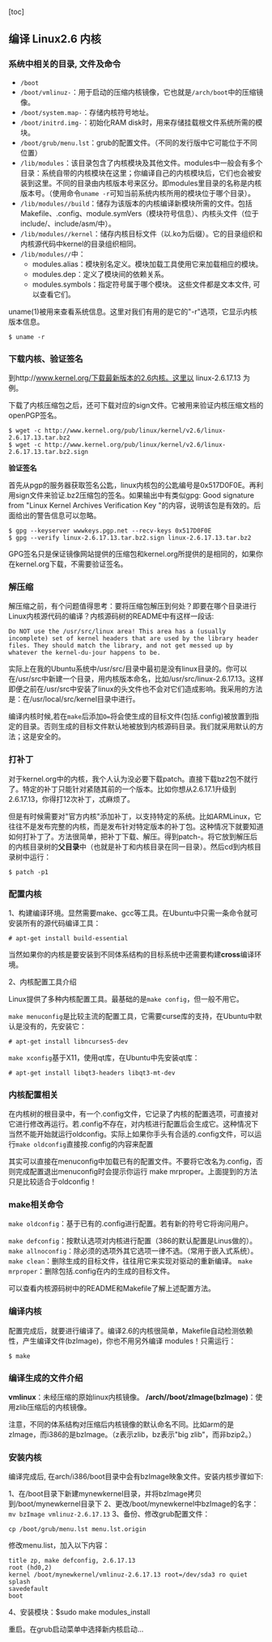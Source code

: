 [toc]

## 编译 Linux2.6 内核

### 系统中相关的目录, 文件及命令

- `/boot`
- `/boot/vmlinuz-`：用于启动的压缩内核镜像，它也就是`/arch/boot`中的压缩镜像。
- `/boot/system.map-`：存储内核符号地址。
- `/boot/initrd.img-`：初始化RAM disk时，用来存储挂载根文件系统所需的模块。
- `/boot/grub/menu.lst`：grub的配置文件。（不同的发行版中它可能位于不同位置）
- `/lib/modules`：该目录包含了内核模块及其他文件。modules中一般会有多个目录：系统自带的内核模块在这里；你编译自己的内核模块后，它们也会被安装到这里。不同的目录由内核版本号来区分。即modules里目录的名称是内核版本号。（使用命令`uname -r`可知当前系统内核所用的模块位于哪个目录）。
- `/lib/modules//build`：储存为该版本的内核编译新模块所需的文件。包括Makefile、.config、module.symVers（模块符号信息）、内核头文件（位于include/、include/asm/中）。
- `/lib/modules//kernel`：储存内核目标文件（以.ko为后缀）。它的目录组织和内核源代码中kernel的目录组织相同。
- `/lib/modules//`中：
  - modules.alias：模块别名定义。模块加载工具使用它来加载相应的模块。
  - modules.dep：定义了模块间的依赖关系。
  - modules.symbols：指定符号属于哪个模块。
  这些文件都是文本文件, 可以查看它们。

uname(1)被用来查看系统信息。这里对我们有用的是它的"-r"选项，它显示内核版本信息。

	$ uname -r

### 下载内核、验证签名

到http://www.kernel.org/下载最新版本的2.6内核。这里以 linux-2.6.17.13 为例。

下载了内核压缩包之后，还可下载对应的sign文件。它被用来验证内核压缩文档的openPGP签名。

    $ wget -c http://www.kernel.org/pub/linux/kernel/v2.6/linux-2.6.17.13.tar.bz2
    $ wget -c http://www.kernel.org/pub/linux/kernel/v2.6/linux-2.6.17.13.tar.bz2.sign

**验证签名**

首先从pgp的服务器获取签名公匙，linux内核包的公匙编号是0x517D0F0E。再利用sign文件来验证.bz2压缩包的签名。如果输出中有类似gpg: Good signature from "Linux Kernel Archives Verification Key "的内容，说明该包是有效的。后面给出的警告信息可以忽略。

    $ gpg --keyserver wwwkeys.pgp.net --recv-keys 0x517D0F0E
    $ gpg --verify linux-2.6.17.13.tar.bz2.sign linux-2.6.17.13.tar.bz2

GPG签名只是保证镜像网站提供的压缩包和kernel.org所提供的是相同的，如果你在kernel.org下载，不需要验证签名。

### 解压缩

解压缩之前，有个问题值得思考：要将压缩包解压到何处？即要在哪个目录进行Linux内核源代码的编译？内核源码树的README中有这样一段话:

    Do NOT use the /usr/src/linux area! This area has a (usually incomplete) set of kernel headers that are used by the library header files. They should match the library, and not get messed up by whatever the kernel-du-jour happens to be.

实际上在我的Ubuntu系统中/usr/src/目录中最初是没有linux目录的。你可以在/usr/src中新建一个目录，用内核版本命名，比如/usr/src/linux-2.6.17.13。这样即便之前在/usr/src中安装了linux的头文件也不会对它们造成影响。我采用的方法是：在/usr/local/src/kernel目录中进行。

编译内核时候,若在`make`后添加`O=`将会使生成的目标文件(包括.config)被放置到指定的目录。否则生成的目标文件默认地被放到内核源码目录。我们就采用默认的方法；这是安全的。

### 打补丁

对于kernel.org中的内核，我个人认为没必要下载patch。直接下载bz2包不就行了。特定的补丁只能针对紧随其前的一个版本。比如你想从2.6.17.1升级到2.6.17.13，你得打12次补丁，忒麻烦了。

但是有时候需要对"官方内核"添加补丁，以支持特定的系统。比如ARMLinux，它往往不是发布完整的内核，而是发布针对特定版本的补丁包。这种情况下就要知道如何打补丁了。方法很简单，把补丁下载、解压。得到patch-。将它放到解压后的内核目录树的**父目录**中（也就是补丁和内核目录在同一目录）。然后cd到内核目录树中运行：

	$ patch -p1

### 配置内核

1、构建编译环境。显然需要make、gcc等工具。在Ubuntu中只需一条命令就可安装所有的源代码编译工具：

	# apt-get install build-essential

当然如果你的内核是要安装到不同体系结构的目标系统中还需要构建**cross**编译环境。

2、内核配置工具介绍

Linux提供了多种内核配置工具。最基础的是`make config`，但一般不用它。

`make menuconfig`是比较主流的配置工具，它需要curse库的支持，在Ubuntu中默认是没有的，先安装它：

	# apt-get install libncurses5-dev

`make xconfig`基于X11，使用qt库，在Ubuntu中先安装qt库：

	# apt-get install libqt3-headers libqt3-mt-dev

### 内核配置相关

在内核树的根目录中，有一个.config文件，它记录了内核的配置选项，可直接对它进行修改再运行。若.config不存在，对内核进行配置后会生成它。这种情况下当然不能开始就运行oldconfig。实际上如果你手头有合适的.config文件，可以运行`make oldconfig`直接按.config的内容来配置

其实可以直接在menuconfig中加载已有的配置文件。不要将它改名为.config，否则完成配置退出menuconfig时会提示你运行 make mrproper。上面提到的方法只是比较适合于oldconfig！

### make相关命令

`make oldconfig`：基于已有的.config进行配置。若有新的符号它将询问用户。

`make defconfig`：按默认选项对内核进行配置（386的默认配置是Linus做的）。
`make allnoconfig`：除必须的选项外其它选项一律不选。（常用于嵌入式系统）。
`make clean`：删除生成的目标文件，往往用它来实现对驱动的重新编译。
`make mrproper`：删除包括.config在内的生成的目标文件。

可以查看内核源码树中的README和Makefile了解上述配置方法。

### 编译内核

配置完成后，就要进行编译了。编译2.6的内核很简单，Makefile自动检测依赖性，产生编译文件(bzImage)，你也不用另外编译 modules！只需运行：

	$ make

### 编译生成的文件介绍

**vmlinux**：未经压缩的原始linux内核镜像。
**/arch//boot/zImage(bzImage)**：使用zlib压缩后的内核镜像。

注意，不同的体系结构对压缩后内核镜像的默认命名不同。比如arm的是zImage，而i386的是bzImage。（z表示zlib，bz表示"big zlib"，而非bzip2。）

### 安装内核

编译完成后, 在arch/i386/boot目录中会有bzImage映象文件。安装内核步骤如下:

1、在/boot目录下新建mynewkernel目录，并将bzImage拷贝到/boot/mynewkernel目录下
2、更改/boot/mynewkernel中bzImage的名字：`mv bzImage vmlinuz-2.6.17.13`
3、备份、修改grub配置文件：

	cp /boot/grub/menu.lst menu.lst.origin

修改menu.list，加入以下内容：

    title zp, make defconfig, 2.6.17.13
    root (hd0,2)
    kernel /boot/mynewkernel/vmlinuz-2.6.17.13 root=/dev/sda3 ro quiet splash
    savedefault
    boot

4、安装模块：$sudo make modules_install

重启。在grub启动菜单中选择新内核启动...